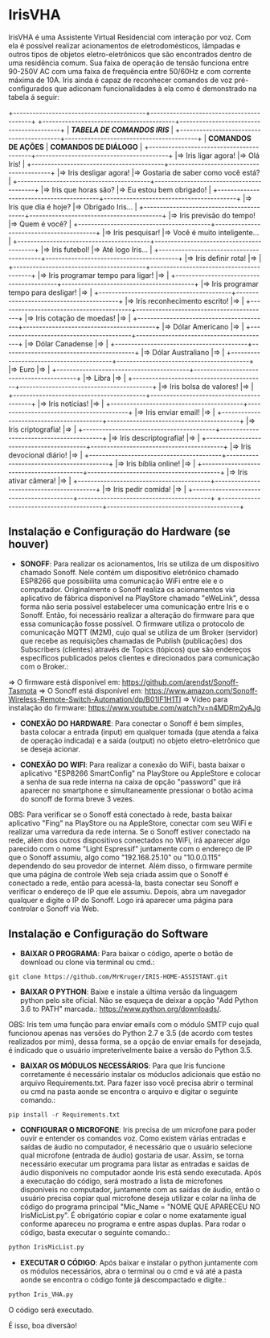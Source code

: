 # IrisVHA

IrisVHA é uma Assistente Virtual Residencial com interação por voz. Com ela é possível realizar acionamentos de eletrodomésticos, lâmpadas e outros tipos de objetos eletro-eletrônicos que são encontrados dentro de uma residência comum. Sua faixa de operação de tensão funciona entre 90-250V AC com uma faixa de frequência entre 50/60Hz e com corrente máxima de 10A. Iris ainda é capaz de reconhecer comandos de voz pré-configurados que adiconam funcionalidades à ela como é demonstrado na tabela á seguir:

+-----------------------------------------+-----------------------------------------+
+-----------------------------------------+-----------------------------------------+
|                          ***TABELA DE COMANDOS IRIS***                            |
+-----------------------------------------+-----------------------------------------+
|          **COMANDOS DE AÇÕES**          |         **COMANDOS DE DIÁLOGO**         |
+-----------------------------------------+-----------------------------------------+
|=> Iris ligar agora!                     |=> Olá Iris!                             |
+-----------------------------------------+-----------------------------------------+
|=> Iris desligar agora!                  |=> Gostaria de saber como você está?     |
+-----------------------------------------+-----------------------------------------+
|=> Iris que horas são?                   |=> Eu estou bem obrigado!                | 
+-----------------------------------------+-----------------------------------------+
|=> Iris que dia é hoje?                  |=> Obrigado Iris...                      | 
+-----------------------------------------+-----------------------------------------+
|=> Iris previsão do tempo!               |=> Quem é você?                          |
+-----------------------------------------+-----------------------------------------+
|=> Iris pesquisar!                       |=> Você é muito inteligente...           |
+-----------------------------------------+-----------------------------------------+
|=> Iris futebol!                         |=> Até logo Iris...                      | 
+-----------------------------------------+-----------------------------------------+
|=> Iris definir rota!                    |=>                                       |
+-----------------------------------------+-----------------------------------------+
|=> Iris programar tempo para ligar!      |=>                                       | 
+-----------------------------------------+-----------------------------------------+
|=> Iris programar tempo para desligar!   |=>                                       |
+-----------------------------------------+-----------------------------------------+
|=> Iris reconhecimento escrito!          |=>                                       |
+-----------------------------------------+-----------------------------------------+
|=> Iris cotação de moedas!               |=>                                       |
+-----------------------------------------+-----------------------------------------+
|=> Dólar Americano                       |=>                                       |
+-----------------------------------------+-----------------------------------------+
|=> Dólar Canadense                       |=>                                       | 
+-----------------------------------------+-----------------------------------------+
|=> Dólar Australiano                     |=>                                       |
+-----------------------------------------+-----------------------------------------+
|=> Euro                                  |=>                                       |
+-----------------------------------------+-----------------------------------------+
|=> Libra                                 |=>                                       |
+-----------------------------------------+-----------------------------------------+
|=> Iris bolsa de valores!                |=>                                       |
+-----------------------------------------+-----------------------------------------+
|=> Iris notícias!                        |=>                                       |
+-----------------------------------------+-----------------------------------------+
|=> Iris enviar email!                    |=>                                       |
+-----------------------------------------+-----------------------------------------+
|=> Iris criptografia!                    |=>                                       |
+-----------------------------------------+-----------------------------------------+
|=> Iris descriptografia!                 |=>                                       |
+-----------------------------------------+-----------------------------------------+
|=> Iris devocional diário!               |=>                                       |
+-----------------------------------------+-----------------------------------------+
|=> Iris bíblia online!                   |=>                                       |
+-----------------------------------------+-----------------------------------------+
|=> Iris ativar câmera!                   |=>                                       |
+-----------------------------------------+-----------------------------------------+
|=> Iris pedir comida!                    |=>                                       |
+-----------------------------------------+-----------------------------------------+
+-----------------------------------------+-----------------------------------------+

## Instalação e Configuração do Hardware (se houver)

* **SONOFF**: Para realizar os acionamentos, Iris se utiliza de um dispositivo chamado Sonoff. Nele contém um dispositivo eletrônico chamado ESP8266 que possibilita uma comunicação WiFi entre ele e o computador. Originalmente o Sonoff realiza os acionamentos via aplicativo de fábrica disponível na PlayStore chamado "eWeLink", dessa forma não seria possível estabelecer uma comunicação entre Iris e o Sonoff. Então, foi necessário realizar a alteração do firmware para que essa comunicação fosse possível. O firmware utiliza o protocolo de comunicação MQTT (M2M), cujo qual se utiliza de um Broker (servidor) que recebe as requisições chamadas de Publish (publicações) dos Subscribers (clientes) através de Topics (tópicos) que são endereços específicos publicados pelos clientes e direcionados para comunicação com o Broker.: 

=> O firmware está disponível em: https://github.com/arendst/Sonoff-Tasmota
=> O Sonoff está disponível em: https://www.amazon.com/Sonoff-Wireless-Remote-Switch-Automation/dp/B01IF1H1TI
=> Vídeo para instalação do firmware: https://www.youtube.com/watch?v=n4MDRm2yAJg

* **CONEXÃO DO HARDWARE**: Para conectar o Sonoff é bem simples, basta colocar a entrada (input) em qualquer tomada (que atenda a faixa de operação indicada) e a saída (output) no objeto eletro-eletrônico que se deseja acionar.                                             

* **CONEXÃO DO WIFI**: Para realizar a conexão do WiFi, basta baixar o aplicativo "ESP8266 SmartConfig" na PlayStore ou AppleStore e colocar a senha de sua rede interna na caixa de opção "password" que irá aparecer no smartphone e simultaneamente pressionar o botão acima do sonoff de forma breve 3 vezes.

OBS: Para verificar se o Sonoff está conectado à rede, basta baixar aplicativo "Fing" na PlayStore ou na AppleStore, conectar com seu WiFi e realizar uma varredura da rede interna. Se o Sonoff estiver conectado na rede, além dos outros dispositivos conectados no WiFi, irá aparecer algo parecido com o nome "Light Espressif" juntamente com o endereço de IP que o Sonoff assumiu, algo como "192.168.25.10"
ou "10.0.0.115" dependendo do seu provedor de internet.
Além disso, o firmware permite que uma página de controle Web seja criada assim que o Sonoff é conectado a rede, então para acessá-la, basta conectar seu Sonoff e verificar o endereço de IP que ele assumiu. Depois, abra um navegador qualquer e digite o IP do Sonoff. Logo irá aparecer uma página para controlar o Sonoff via Web.

## Instalação e Configuração do Software

* **BAIXAR O PROGRAMA**: Para baixar o código, aperte o botão de download ou clone via terminal ou cmd.:

```git
git clone https://github.com/MrKruger/IRIS-HOME-ASSISTANT.git
```

* **BAIXAR O PYTHON**: Baixe e instale a última versão da linguagem python pelo site oficial. Não se esqueça de deixar a opção "Add Python 3.6 to PATH" marcada.: https://www.python.org/downloads/.

OBS: Iris tem uma função para enviar emails com o módulo SMTP cujo qual funcionou apenas nas versões do Python 2.7 e 3.5 (de acordo com testes realizados por mim), dessa forma, se a opção de enviar emails for desejada, é indicado que o usuário impreterívelmente baixe a versão do Python 3.5.

* **BAIXAR OS MÓDULOS NECESSÁRIOS**: Para que Iris funcione corretamente é necessário instalar os móduclos adicionais que estão no arquivo Requirements.txt. Para fazer isso você precisa abrir o terminal ou cmd na pasta aonde se encontra o arquivo e digitar o seguinte comando.:

```py
pip install -r Requirements.txt
```
* **CONFIGURAR O MICROFONE**: Iris precisa de um microfone para poder ouvir e entender os comandos voz. Como existem várias entradas e saídas de áudio no computador, é necessário que o usuário selecione qual microfone (entrada de áudio) gostaria de usar. Assim, se torna necessário executar um programa para listar as entradas e saídas de áudio disponíveis no computador aonde Iris está sendo executada. Após a executação do código, será mostrado a lista de microfones disponíveis no computador, juntamente com as saídas de áudio, então o usuário precisa copiar qual microfone deseja utilizar e colar na linha de código do programa principal "Mic_Name = "NOME QUE APARECEU NO IrisMicList.py". É obrigatório copiar e colar o nome exatamente igual conforme apareceu no programa e entre aspas duplas. Para rodar o código, basta executar o seguinte comando.: 

```py
python IrisMicList.py
```

* **EXECUTAR O CÓDIGO**: Após baixar e instalar o python juntamente com os módulos necessários, abra o terminal ou o cmd e vá até a pasta aonde se encontra o código fonte já descompactado e digite.:

```py 
python Iris_VHA.py
```

O código será executado.

É isso, boa diversão!    
